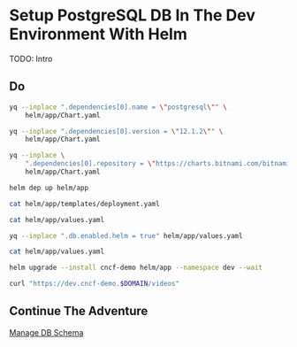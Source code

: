 # Setup PostgreSQL DB In The Dev Environment With Helm

TODO: Intro

## Do

```bash
yq --inplace ".dependencies[0].name = \"postgresql\"" \
    helm/app/Chart.yaml

yq --inplace ".dependencies[0].version = \"12.1.2\"" \
    helm/app/Chart.yaml

yq --inplace \
    ".dependencies[0].repository = \"https://charts.bitnami.com/bitnami\"" \
    helm/app/Chart.yaml

helm dep up helm/app

cat helm/app/templates/deployment.yaml

cat helm/app/values.yaml

yq --inplace ".db.enabled.helm = true" helm/app/values.yaml

cat helm/app/values.yaml

helm upgrade --install cncf-demo helm/app --namespace dev --wait

curl "https://dev.cncf-demo.$DOMAIN/videos"
```

## Continue The Adventure

[Manage DB Schema](../db-schema/story.md)
